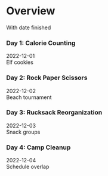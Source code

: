 # Overview
With date finished
### Day 1: Calorie Counting
2022-12-01\
Elf cookies
### Day 2: Rock Paper Scissors
2022-12-02\
Beach tournament
### Day 3: Rucksack Reorganization
2022-12-03\
Snack groups
### Day 4: Camp Cleanup
2022-12-04\
Schedule overlap